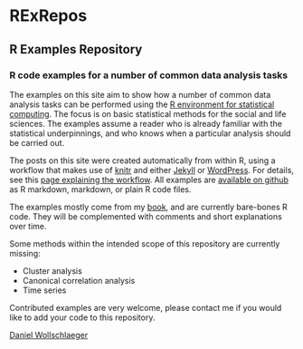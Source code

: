 RExRepos
========

R Examples Repository
---------------------

### R code examples for a number of common data analysis tasks

The examples on this site aim to show how a number of common data analysis tasks can be performed using the [R environment for statistical computing](http://www.r-project.org).
The focus is on basic statistical methods for the social and life sciences.
The examples assume a reader who is already familiar with the statistical underpinnings, and who knows when a particular analysis should be carried out.

The posts on this site were created automatically from within R, using a workflow that makes use of [knitr](http://yihui.name/knitr/) and either [Jekyll](http://jekyllrb.com/) or [WordPress](http://www.wordpress.org/). For details, see this [page explaining the workflow](http://www.uni-kiel.de/psychologie/rexrepos/rerWorkflow.html). All examples are [available on github](https://github.com/dwoll/RExRepos) as R markdown, markdown, or plain R code files.

The examples mostly come from my [book](http://www.uni-kiel.de/psychologie/dwoll/r/), and are currently bare-bones R code. They will be complemented with comments and short explanations over time.

Some methods within the intended scope of this repository are currently missing:

 - Cluster analysis
 - Canonical correlation analysis
 - Time series

Contributed examples are very welcome, please contact me if you would like to add your code to this repository.

[Daniel Wollschlaeger](http://www.uni-kiel.de/psychologie/dwoll/)